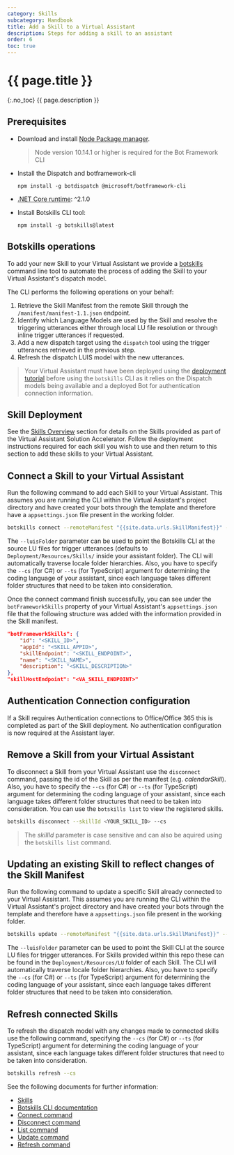 ```yaml
---
category: Skills
subcategory: Handbook
title: Add a Skill to a Virtual Assistant
description: Steps for adding a skill to an assistant
order: 6
toc: true
---
```


# {{ page.title }}
{:.no_toc}
{{ page.description }}

## Prerequisites

- Download and install [Node Package manager](https://nodejs.org/en/).
   > Node version 10.14.1 or higher is required for the Bot Framework CLI
- Install the Dispatch and botframework-cli

    ```shell
    npm install -g botdispatch @microsoft/botframework-cli
    ```
- [.NET Core runtime](https://dotnet.microsoft.com/download/dotnet-core/2.1#runtime-2.1.0): ^2.1.0
- Install Botskills CLI tool:
   
   ```shell
   npm install -g botskills@latest
   ```

## Botskills operations

To add your new Skill to your Virtual Assistant we provide a [botskills](https://www.npmjs.com/package/botskills) command line tool to automate the process of adding the Skill to your Virtual Assistant's dispatch model.

The CLI performs the following operations on your behalf:
1. Retrieve the Skill Manifest from the remote Skill through the `/manifest/manifest-1.1.json` endpoint.
1. Identify which Language Models are used by the Skill and resolve the triggering utterances either through local LU file resolution or through inline trigger utterances if requested.
1. Add a new dispatch target using the `dispatch` tool using the trigger utterances retrieved in the previous step.
1. Refresh the dispatch LUIS model with the new utterances.

> Your Virtual Assistant must have been deployed using the [deployment tutorial]({{site.baseurl}}/virtual-assistant/tutorials/create-assistant/csharp/4-provision-your-azure-resources) before using the `botskills` CLI as it relies on the Dispatch models being available and a deployed Bot for authentication connection information.

## Skill Deployment

See the [Skills Overview]({{site.baseurl}}/overview/skills) section for details on the Skills provided as part of the Virtual Assistant Solution Accelerator. Follow the deployment instructions required for each skill you wish to use and then return to this section to add these skills to your Virtual Assistant.

## Connect a Skill to your Virtual Assistant

Run the following command to add each Skill to your Virtual Assistant. This assumes you are running the CLI within the Virtual Assistant's project directory and have created your bots through the template and therefore have a `appsettings.json` file present in the working folder.

```bash
botskills connect --remoteManifest "{{site.data.urls.SkillManifest}}" --cs --luisFolder "<PATH_TO_LU_FOLDER>"
```

The `--luisFolder` parameter can be used to point the Botskills CLI at the source LU files for trigger utterances (defaults to `Deployment/Resources/Skills/` inside your assistant folder). The CLI will automatically traverse locale folder hierarchies. Also, you have to specify the `--cs` (for C#) or `--ts` (for TypeScript) argument for determining the coding language of your assistant, since each language takes different folder structures that need to be taken into consideration.

Once the connect command finish successfully, you can see under the `botFrameworkSkills` property of your Virtual Assistant's `appsettings.json` file that the following structure was added with the information provided in the Skill manifest.

```json
"botFrameworkSkills": {
    "id": "<SKILL_ID>",
    "appId": "<SKILL_APPID>",
    "skillEndpoint": "<SKILL_ENDPOINT>",
    "name": "<SKILL_NAME>",
    "description": "<SKILL_DESCRIPTION>"
},
"skillHostEndpoint": "<VA_SKILL_ENDPOINT>"
```

## Authentication Connection configuration

If a Skill requires Authentication connections to Office/Office 365 this is completed as part of the Skill deployment. No authentication configuration is now required at the Assistant layer.

## Remove a Skill from your Virtual Assistant

To disconnect a Skill from your Virtual Assistant use the `disconnect` command, passing the id of the Skill as per the manifest (e.g. _calendarSkill_). Also, you have to specify the `--cs` (for C#) or `--ts` (for TypeScript) argument for determining the coding language of your assistant, since each language takes different folder structures that need to be taken into consideration. You can use the `botskills list` to view the registered skills.

```bash
botskills disconnect --skillId <YOUR_SKILL_ID> --cs
```

> The _skillId_ parameter is case sensitive and can also be aquired using the `botskills list` command.

## Updating an existing Skill to reflect changes of the Skill Manifest

Run the following command to update a specific Skill already connected to your Virtual Assistant. This assumes you are running the CLI within the Virtual Assistant's project directory and have created your bots through the template and therefore have a `appsettings.json` file present in the working folder.

```bash
botskills update --remoteManifest "{{site.data.urls.SkillManifest}}" --cs --luisFolder "<PATH_TO_LU_FOLDER>"
```

The `--luisFolder` parameter can be used to point the Skill CLI at the source LU files for trigger utterances. For Skills provided within this repo these can be found in the `Deployment/Resources/LU` folder of each Skill. The CLI will automatically traverse locale folder hierarchies. Also, you have to specify the `--cs` (for C#) or `--ts` (for TypeScript) argument for determining the coding language of your assistant, since each language takes different folder structures that need to be taken into consideration.

## Refresh connected Skills

To refresh the dispatch model with any changes made to connected skills use the following command, specifying the `--cs` (for C#) or `--ts` (for TypeScript) argument for determining the coding language of your assistant, since each language takes different folder structures that need to be taken into consideration. 

```bash
botskills refresh --cs
```

See the following documents for further information:
- [Skills](https://github.com/microsoft/botframework-skills)
- [Botskills CLI documentation]({{site.baseurl}}/skills/handbook/botskills)
- [Connect command]({{site.repo}}/blob/master/tools/botskills/docs/commands/connect.md)
- [Disconnect command]({{site.repo}}/blob/master/tools/botskills/docs/commands/disconnect.md)
- [List command]({{site.repo}}/blob/master/tools/botskills/docs/commands/list.md)
- [Update command]({{site.repo}}/blob/master/tools/botskills/docs/commands/update.md)
- [Refresh command]({{site.repo}}/blob/master/tools/botskills/docs/commands/refresh.md)